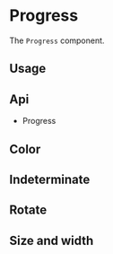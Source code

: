 # Progress
The `Progress` component.

## Usage
<Example file="Progress/Usage" />

## Api
- <router-link to="/api/progress">Progress</router-link>

## Color
<Example file="Progress/Color" />

## Indeterminate
<Example file="Progress/Indeterminate" />

## Rotate
<Example file="Progress/Rotate" />

## Size and width
<Example file="Progress/Size" />

